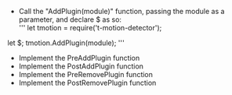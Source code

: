 * Call the "AddPlugin(module)" function, passing the module as a parameter, and declare $ as so:  
'''
let tmotion = require('t-motion-detector');

let $;
tmotion.AddPlugin(module);
'''
* Implement the PreAddPlugin function
* Implement the PostAddPlugin function
* Implement the PreRemovePlugin function
* Implement the PostRemovePlugin function


